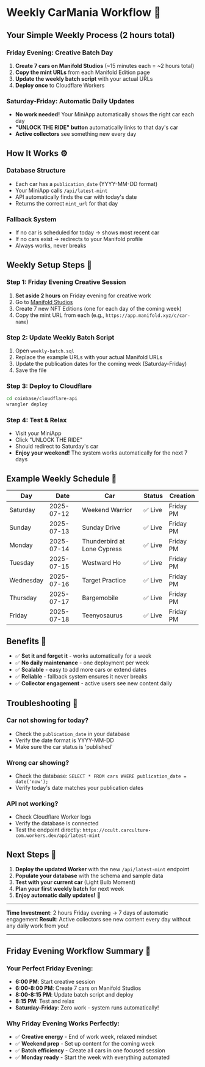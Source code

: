 # Weekly CarMania Workflow 🚗

## **Your Simple Weekly Process (2 hours total)**

### **Friday Evening: Creative Batch Day**
1. **Create 7 cars on Manifold Studios** (~15 minutes each = ~2 hours total)
2. **Copy the mint URLs** from each Manifold Edition page
3. **Update the weekly batch script** with your actual URLs
4. **Deploy once** to Cloudflare Workers

### **Saturday-Friday: Automatic Daily Updates**
- **No work needed!** Your MiniApp automatically shows the right car each day
- **"UNLOCK THE RIDE" button** automatically links to that day's car
- **Active collectors** see something new every day

## **How It Works** ⚙️

### **Database Structure**
- Each car has a `publication_date` (YYYY-MM-DD format)
- Your MiniApp calls `/api/latest-mint` 
- API automatically finds the car with today's date
- Returns the correct `mint_url` for that day

### **Fallback System**
- If no car is scheduled for today → shows most recent car
- If no cars exist → redirects to your Manifold profile
- Always works, never breaks

## **Weekly Setup Steps** 📝

### **Step 1: Friday Evening Creative Session**
1. **Set aside 2 hours** on Friday evening for creative work
2. Go to [Manifold Studios](https://studios.manifold.xyz/)
3. Create 7 new NFT Editions (one for each day of the coming week)
4. Copy the mint URL from each (e.g., `https://app.manifold.xyz/c/car-name`)

### **Step 2: Update Weekly Batch Script**
1. Open `weekly-batch.sql`
2. Replace the example URLs with your actual Manifold URLs
3. Update the publication dates for the coming week (Saturday-Friday)
4. Save the file

### **Step 3: Deploy to Cloudflare**
```bash
cd coinbase/cloudflare-api
wrangler deploy
```

### **Step 4: Test & Relax**
- Visit your MiniApp
- Click "UNLOCK THE RIDE"
- Should redirect to Saturday's car
- **Enjoy your weekend!** The system works automatically for the next 7 days

## **Example Weekly Schedule** 📅

| Day | Date | Car | Status | Creation |
|-----|------|-----|--------|----------|
| Saturday | 2025-07-12 | Weekend Warrior | ✅ Live | Friday PM |
| Sunday | 2025-07-13 | Sunday Drive | ✅ Live | Friday PM |
| Monday | 2025-07-14 | Thunderbird at Lone Cypress | ✅ Live | Friday PM |
| Tuesday | 2025-07-15 | Westward Ho | ✅ Live | Friday PM |
| Wednesday | 2025-07-16 | Target Practice | ✅ Live | Friday PM |
| Thursday | 2025-07-17 | Bargemobile | ✅ Live | Friday PM |
| Friday | 2025-07-18 | Teenyosaurus | ✅ Live | Friday PM |

## **Benefits** 🎯

- ✅ **Set it and forget it** - works automatically for a week
- ✅ **No daily maintenance** - one deployment per week
- ✅ **Scalable** - easy to add more cars or extend dates
- ✅ **Reliable** - fallback system ensures it never breaks
- ✅ **Collector engagement** - active users see new content daily

## **Troubleshooting** 🔧

### **Car not showing for today?**
- Check the `publication_date` in your database
- Verify the date format is YYYY-MM-DD
- Make sure the car status is 'published'

### **Wrong car showing?**
- Check the database: `SELECT * FROM cars WHERE publication_date = date('now');`
- Verify today's date matches your publication dates

### **API not working?**
- Check Cloudflare Worker logs
- Verify the database is connected
- Test the endpoint directly: `https://ccult.carculture-com.workers.dev/api/latest-mint`

## **Next Steps** 🚀

1. **Deploy the updated Worker** with the new `/api/latest-mint` endpoint
2. **Populate your database** with the schema and sample data
3. **Test with your current car** (Light Bulb Moment)
4. **Plan your first weekly batch** for next week
5. **Enjoy automatic daily updates!** 🎉

---

**Time Investment**: 2 hours Friday evening → 7 days of automatic engagement
**Result**: Active collectors see new content every day without any daily work from you!

---

## **Friday Evening Workflow Summary** 🌆

### **Your Perfect Friday Evening:**
- **6:00 PM**: Start creative session
- **6:00-8:00 PM**: Create 7 cars on Manifold Studios
- **8:00-8:15 PM**: Update batch script and deploy
- **8:15 PM**: Test and relax
- **Saturday-Friday**: Zero work - system runs automatically!

### **Why Friday Evening Works Perfectly:**
- ✅ **Creative energy** - End of work week, relaxed mindset
- ✅ **Weekend prep** - Set up content for the coming week
- ✅ **Batch efficiency** - Create all cars in one focused session
- ✅ **Monday ready** - Start the week with everything automated
